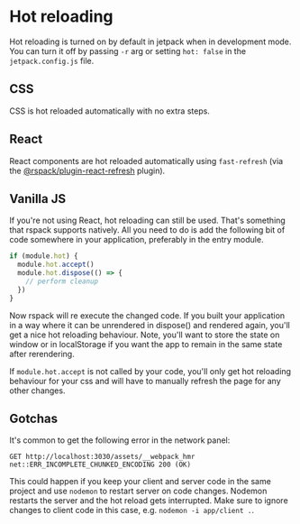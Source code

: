 # Hot reloading

Hot reloading is turned on by default in jetpack when in development mode. You can turn it off by passing `-r` arg or setting `hot: false` in the `jetpack.config.js` file.

## CSS

CSS is hot reloaded automatically with no extra steps.

## React

React components are hot reloaded automatically using `fast-refresh` (via the [@rspack/plugin-react-refresh](https://github.com/rspack-contrib/rspack-plugin-react-refresh) plugin).

## Vanilla JS

If you're not using React, hot reloading can still be used. That's something that rspack supports natively. All you need to do is add the following bit of code somewhere in your application, preferably in the entry module.

```js
if (module.hot) {
  module.hot.accept()
  module.hot.dispose(() => {
    // perform cleanup
  })
}
```

Now rspack will re execute the changed code. If you built your application in a way where it can be unrendered in dispose() and rendered again, you'll get a nice hot reloading behaviour. Note, you'll want to store the state on window or in localStorage if you want the app to remain in the same state after rerendering.

If `module.hot.accept` is not called by your code, you'll only get hot reloading behaviour for your css and will have to manually refresh the page for any other changes.

## Gotchas

It's common to get the following error in the network panel:

```
GET http://localhost:3030/assets/__webpack_hmr net::ERR_INCOMPLETE_CHUNKED_ENCODING 200 (OK)
```

This could happen if you keep your client and server code in the same project and use `nodemon` to restart server on code changes. Nodemon restarts the server and the hot reload gets interrupted. Make sure to ignore changes to client code in this case, e.g. `nodemon -i app/client .`.
